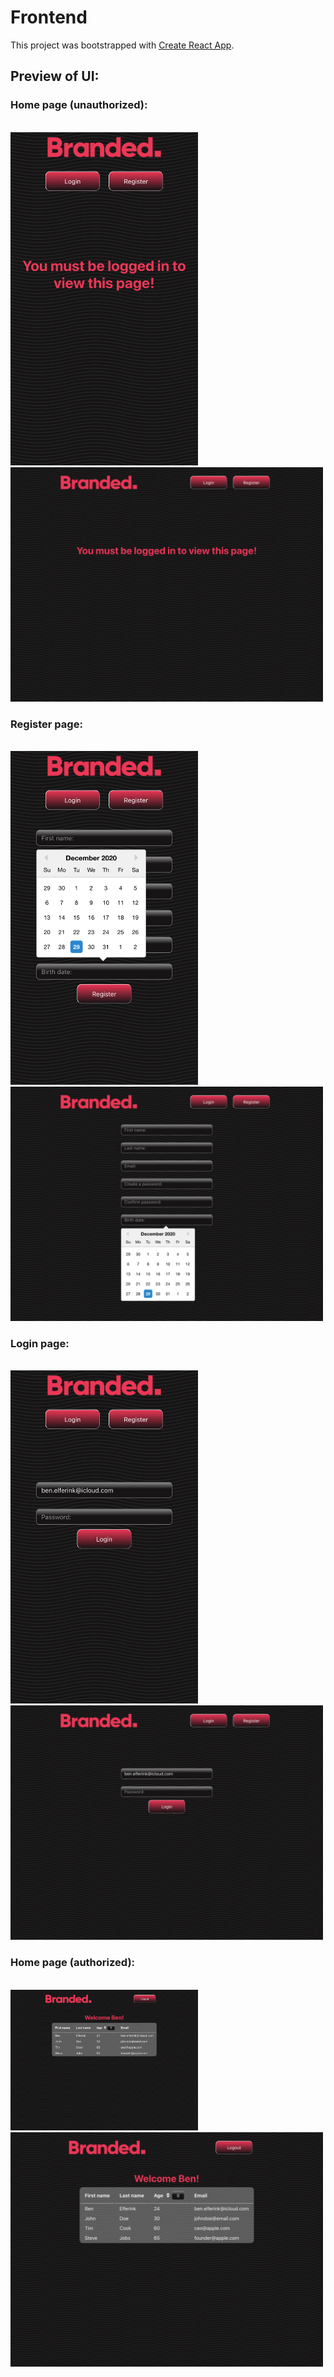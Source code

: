 # Frontend

This project was bootstrapped with [Create React App](https://github.com/facebook/create-react-app).

## Preview of UI:

### Home page (unauthorized):

<br />
<img src='./../img/UI/home-false-mobile.png' alt='home unauthorized mobile' width='300' />
<img src='./../img/UI/home-false-desktop.png' alt='home unauthorized desktop' width='500' />

### Register page:

<br />
<img src='./../img/UI/register-mobile.png' alt='register mobile' width='300' />
<img src='./../img/UI/register-desktop.png' alt='register desktop' width='500' />

### Login page:

<br />
<img src='./../img/UI/login-mobile.png' alt='login mobile' width='300' />
<img src='./../img/UI/login-desktop.png' alt='login desktop' width='500' />

### Home page (authorized):

<br />
<img src='./../img/UI/home-true-desktop.png' alt='home authorized mobile' width='300' />
<img src='./../img/UI/home-true-desktop.png' alt='home authorized desktop' width='500' />
